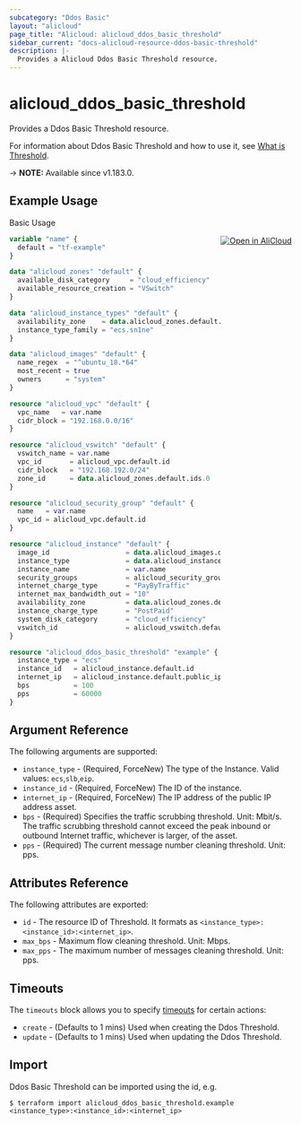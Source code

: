 ```yaml
---
subcategory: "Ddos Basic"
layout: "alicloud"
page_title: "Alicloud: alicloud_ddos_basic_threshold"
sidebar_current: "docs-alicloud-resource-ddos-basic-threshold"
description: |-
  Provides a Alicloud Ddos Basic Threshold resource.
---
```


# alicloud_ddos_basic_threshold

Provides a Ddos Basic Threshold resource.

For information about Ddos Basic Threshold and how to use it, see [What is Threshold](https://www.alibabacloud.com/help/en/ddos-protection/latest/describe-ip-ddosthreshold).

-> **NOTE:** Available since v1.183.0.

## Example Usage
<div class="oics-button" style="float: right;margin: 0 0 -40px 0;">
  <a href="https://api.aliyun.com/api-tools/terraform?resource=alicloud_ddos_basic_threshold&exampleId=c3124a4b-1b51-c0a8-1814-d43395a0c3928862ecd8&activeTab=example&spm=docs.r.ddos_basic_threshold.0.c3124a4b1b" target="_blank">
    <img alt="Open in AliCloud" src="https://img.alicdn.com/imgextra/i1/O1CN01hjjqXv1uYUlY56FyX_!!6000000006049-55-tps-254-36.svg" style="max-height: 44px; margin: 32px auto; max-width: 100%;">
  </a>
</div>

Basic Usage

```terraform
variable "name" {
  default = "tf-example"
}

data "alicloud_zones" "default" {
  available_disk_category     = "cloud_efficiency"
  available_resource_creation = "VSwitch"
}

data "alicloud_instance_types" "default" {
  availability_zone    = data.alicloud_zones.default.zones.0.id
  instance_type_family = "ecs.sn1ne"
}

data "alicloud_images" "default" {
  name_regex  = "^ubuntu_18.*64"
  most_recent = true
  owners      = "system"
}

resource "alicloud_vpc" "default" {
  vpc_name   = var.name
  cidr_block = "192.168.0.0/16"
}

resource "alicloud_vswitch" "default" {
  vswitch_name = var.name
  vpc_id       = alicloud_vpc.default.id
  cidr_block   = "192.168.192.0/24"
  zone_id      = data.alicloud_zones.default.ids.0
}

resource "alicloud_security_group" "default" {
  name   = var.name
  vpc_id = alicloud_vpc.default.id
}

resource "alicloud_instance" "default" {
  image_id                   = data.alicloud_images.default.images.0.id
  instance_type              = data.alicloud_instance_types.default.instance_types.0.id
  instance_name              = var.name
  security_groups            = alicloud_security_group.default.*.id
  internet_charge_type       = "PayByTraffic"
  internet_max_bandwidth_out = "10"
  availability_zone          = data.alicloud_zones.default.zones.0.id
  instance_charge_type       = "PostPaid"
  system_disk_category       = "cloud_efficiency"
  vswitch_id                 = alicloud_vswitch.default.id
}

resource "alicloud_ddos_basic_threshold" "example" {
  instance_type = "ecs"
  instance_id   = alicloud_instance.default.id
  internet_ip   = alicloud_instance.default.public_ip
  bps           = 100
  pps           = 60000
}
```

## Argument Reference

The following arguments are supported:

* `instance_type` - (Required, ForceNew) The type of the Instance. Valid values: `ecs`,`slb`,`eip`.
* `instance_id` - (Required, ForceNew) The ID of the instance.
* `internet_ip` - (Required, ForceNew) The IP address of the public IP address asset.
* `bps` - (Required) Specifies the traffic scrubbing threshold. Unit: Mbit/s. The traffic scrubbing threshold cannot exceed the peak inbound or outbound Internet traffic, whichever is larger, of the asset.
* `pps` - (Required) The current message number cleaning threshold. Unit: pps.

## Attributes Reference

The following attributes are exported:

* `id` - The resource ID of Threshold. It formats as `<instance_type>:<instance_id>:<internet_ip>`.
* `max_bps` - Maximum flow cleaning threshold. Unit: Mbps.
* `max_pps` - The maximum number of messages cleaning threshold. Unit: pps.

## Timeouts

The `timeouts` block allows you to specify [timeouts](https://www.terraform.io/docs/configuration-0-11/resources.html#timeouts) for certain actions:

* `create` - (Defaults to 1 mins) Used when creating the Ddos Threshold.
* `update` - (Defaults to 1 mins) Used when updating the Ddos Threshold.

## Import

Ddos Basic Threshold can be imported using the id, e.g.

```shell
$ terraform import alicloud_ddos_basic_threshold.example <instance_type>:<instance_id>:<internet_ip>
```

